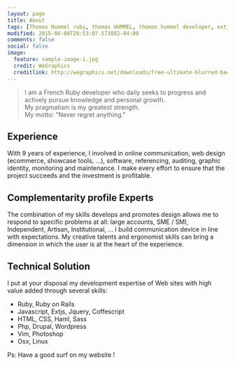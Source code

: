 ```yaml
---
layout: page
title: About
tags: [Thomas Hummel ruby, thomas HUMMEL, thomas hummel developer, extjs developer, ruby developer, RoR developer, rails developer]
modified: 2015-08-08T20:53:07.573882-04:00
comments: false
social: false
image:
  feature: sample-image-1.jpg
  credit: WeGraphics
  creditlink: http://wegraphics.net/downloads/free-ultimate-blurred-background-pack/
---
```


> I am a French Ruby developer who daily seeks to progress and actively pursue
knowledge and personal growth. <br/>
My pragmatism is my greatest strength.<br/>
My motto: "Never regret anything."

## <i class="fa fa-road"></i> Experience

With 9 years of experience, I involved in online communication, web design (ecommerce, showcase tools, ...),
software, referencing, auditing, graphic identity, monitoring and maintenance.
I make every effort to ensure that the project succeeds and the investment is profitable.

## <i class="fa fa-group"></i> Complementarity profile Experts


The combination of my skills develops and promotes design allows me to respond to specific problems
at all: large accounts, SME / SMI, Independent, Artisan, Institutional, ...
I build communication device in line with expectations. My creative talents and
ergonomist skills can bring a dimension in which the user is at the heart of the experience.

## <i class="fa fa-rocket"></i> Technical Solution

I put at your disposal my development expertise of Web sites with high value added through several skills:

* Ruby, Ruby on Rails
* Javascript, Extjs, Jquery, Coffescript
* HTML, CSS, Haml, Sass
* Php, Drupal, Wordpress
* Vim, Photoshop
* Osx, Linux

Ps: Have a good surf on my website !
